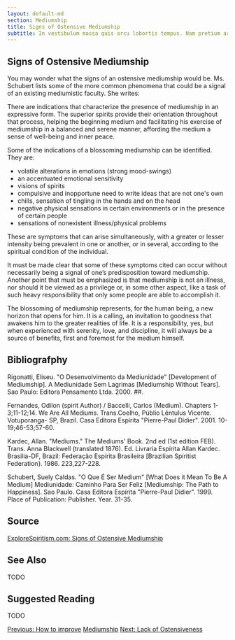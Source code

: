 ```yaml
---
layout: default-md
section: Mediumship
title: Signs of Ostensive Mediumship
subtitle: In vestibulum massa quis arcu lobortis tempus. Nam pretium arcu in odio vulputate luctus.
---
```


## Signs of Ostensive Mediumship
You may wonder what the signs of an ostensive mediumship would be.  Ms. Schubert lists some of the more common phenomena that could be a signal of an existing mediumistic faculty.  She writes:

There are indications that characterize the presence of mediumship in an expressive form.  The superior spirits provide their orientation throughout that process, helping the beginning medium and facilitating his exercise of mediumship in a balanced and serene manner, affording the medium a sense of well-being and inner peace.

Some of the indications of a blossoming mediumship can be identified. They are:  
* volatile alterations in emotions (strong mood-swings)
* an accentuated emotional sensitivity
* visions of spirits
* compulsive and inopportune need to write ideas that are not one's own
* chills, sensation of tingling in the hands and on the head
* negative physical sensations in certain environments or in the presence of certain people
* sensations of nonexistent illness/physical problems

These are symptoms that can arise simultaneously, with a greater or lesser intensity being prevalent in one or another, or in several, according to the spiritual condition of the individual. 

It must be made clear that some of these symptoms cited can occur without necessarily being a signal of one’s predisposition toward mediumship.  Another point that must be emphasized is that mediumship is not an illness, nor should it be viewed as a privilege or, in some other aspect, like a task of such heavy responsibility that only some people are able to accomplish it.

The blossoming of mediumship represents, for the human being, a new horizon that opens for him.  It is a calling, an invitation to goodness that awakens him to the greater realities of life.  It is a responsibility, yes, but when experienced with serenity, love, and discipline, it will always be a source of benefits, first and foremost for the medium himself. 

## Bibliografphy
Rigonatti, Eliseu. "O Desenvolvimento da Mediunidade" [Development of Mediumship]. A Mediunidade Sem Lagrimas [Mediumship Without Tears]. Sao Paulo: Editora Pensamento Ltda. 2000. ##. 

Fernandes, Odilon (spirit Author) / Baccelli, Carlos (Medium). Chapters 1-3;11-12;14. We Are All Mediums.  Trans.Coelho, Públio Lêntulus Vicente. Votuporanga- SP, Brazil. Casa Editora Espírita "Pierre-Paul Didier". 2001. 10-19;46-53;57-60.                            

Kardec, Allan. "Mediums." The Mediums' Book. 2nd ed (1st edition FEB). Trans. Anna Blackwell (translated 1876). Ed. Livraria Espírita Allan Kardec. Brasilia-DF, Brazil:  Federação Espírita Brasileira [Brazilian Spiritist Federation}. 1986. 223,227-228.

Schubert, Suely Caldas. "O Que É Ser Medium" [What Does it Mean To Be A Medium] Mediunidade: Caminho Para Ser Feliz [Mediumship: The Path to Happiness]. Sao Paulo. Casa Editora Espírita "Pierre-Paul Didier". 1999.  Place of Publication: Publisher. Year. 31-35.



## Source
[ExploreSpiritism.com: Signs of Ostensive Mediumship](//www.explorespiritism.com/Science_Mediumship_Development_SignsOstensive.htm)

## See Also
TODO

## Suggested Reading
TODO




<a href="how-to-improve" class="button">Previous: How to improve</a>
<a href="./" class="button special">Mediumship</a>
<a href="lack-of" class="button">Next: Lack of Ostensiveness</a>